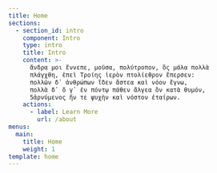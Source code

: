 ```yaml
---
title: Home
sections:
  - section_id: intro
    component: Intro
    type: intro
    title: Intro
    content: >-
      ἄνδρα μοι ἔννεπε, μοῦσα, πολύτροπον, ὃς μάλα πολλὰ
      πλάγχθη, ἐπεὶ Τροίης ἱερὸν πτολίεθρον ἔπερσεν:
      πολλῶν δ᾽ ἀνθρώπων ἴδεν ἄστεα καὶ νόον ἔγνω,
      πολλὰ δ᾽ ὅ γ᾽ ἐν πόντῳ πάθεν ἄλγεα ὃν κατὰ θυμόν,
      5ἀρνύμενος ἥν τε ψυχὴν καὶ νόστον ἑταίρων.
    actions:
      - label: Learn More
        url: /about
menus:
  main:
    title: Home
    weight: 1
template: home
---
```

